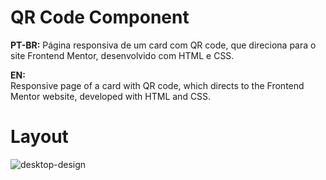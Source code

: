 # QR Code Component
**PT-BR:**
Página responsiva de um card com QR code, que direciona para o site Frontend Mentor, desenvolvido com HTML e CSS.

**EN:**  
Responsive page of a card with QR code, which directs to the Frontend Mentor website, developed with HTML and CSS.

# Layout 

![desktop-design](https://user-images.githubusercontent.com/118945743/220379585-04867809-d122-4c6d-a7b9-a560ea069600.jpg)
